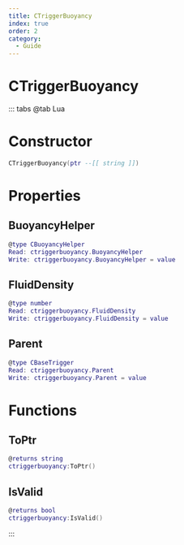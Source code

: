 ```yaml
---
title: CTriggerBuoyancy
index: true
order: 2
category:
  - Guide
---
```


# CTriggerBuoyancy

::: tabs
@tab Lua
# Constructor
```lua
CTriggerBuoyancy(ptr --[[ string ]])
```
# Properties
## BuoyancyHelper 
```lua
@type CBuoyancyHelper
Read: ctriggerbuoyancy.BuoyancyHelper
Write: ctriggerbuoyancy.BuoyancyHelper = value
```
## FluidDensity 
```lua
@type number
Read: ctriggerbuoyancy.FluidDensity
Write: ctriggerbuoyancy.FluidDensity = value
```
## Parent 
```lua
@type CBaseTrigger
Read: ctriggerbuoyancy.Parent
Write: ctriggerbuoyancy.Parent = value
```
# Functions
## ToPtr
```lua
@returns string
ctriggerbuoyancy:ToPtr()
```
## IsValid
```lua
@returns bool
ctriggerbuoyancy:IsValid()
```

:::